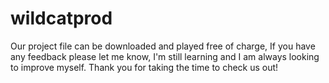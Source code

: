 # wildcatprod
Our project file can be downloaded and played free of charge,
If you have any feedback please let me know, I'm still learning and I am always looking to improve myself.
Thank you for taking the time to check us out!
